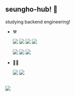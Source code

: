 ## seungho-hub! :wave:

studying backend engineering! 

-   :hammer_and_pick:   

    <img src="https://img.shields.io/badge/Express-339933?style=for-the-badge&logo=Express&logoColor=white"/>
    <img src="https://img.shields.io/badge/Prisma-3982CE?style=for-the-badge&logo=Prisma&logoColor=white"/>
    <img src="https://img.shields.io/badge/Sequelize-52B0E7?style=for-the-badge&logo=Sequelize&logoColor=white"/>
    <img src="https://img.shields.io/badge/Svelte-FF3E00?style=for-the-badge&logo=Svelte&logoColor=white"/>

    <p></p>
    <img src="https://img.shields.io/badge/Electron-47848F?style=for-the-badge&logo=Electron&logoColor=white"/>
    <img src="https://img.shields.io/badge/Django-092E20?style=for-the-badge&logo=Django&logoColor=white"/>
    <img src="https://img.shields.io/badge/spring-%236DB33F.svg?style=for-the-badge&logo=spring&logoColor=white"/>

    
-   :technologist: 

    <a href = "https://www.notion.so/seungho-hub" target = "_blank"><img src="https://img.shields.io/badge/Notion-fff?style=for-the-badge&logo=Notion&logoColor=black"/></a>
    <a href = "https://leetcode.com/seungho-hub/" target = "_blank"><img src="https://img.shields.io/badge/LeetCode-FFA116?style=for-the-badge&logo=LeetCode&logoColor=white"/></a>

<br>

<picture>
    <source media="(prefers-color-scheme: dark)" srcset="https://github-readme-stats-ouuan.vercel.app/api?username=seungho-hub&theme=dark&show_icons=true">
    <img src="https://github-readme-stats-ouuan.vercel.app/api?username=ouuan&show_icons=true">
</picture>
    
